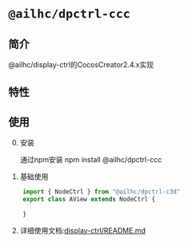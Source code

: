 # `@ailhc/dpctrl-ccc`


## 简介
@ailhc/display-ctrl的CocosCreator2.4.x实现

## 特性

## 使用

0. 安装
    
    通过npm安装 
    npm install @ailhc/dpctrl-ccc


1. 基础使用
```ts
    import { NodeCtrl } from "@ailhc/dpctrl-c3d"
    export class AView extends NodeCtrl {
        
    }
```
2. 详细使用文档:[display-ctrl/README.md](https://github.com/AILHC/EasyGameFrameworkOpen/tree/main/packages/display-ctrl#readme)



